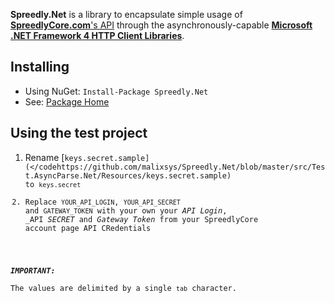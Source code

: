 
**Spreedly.Net** is a library to encapsulate simple usage of [**SpreedlyCore.com**'s API](https://spreedlycore.com/manual/quickstart) through the asynchronously-capable [**Microsoft .NET Framework 4 HTTP Client Libraries**](https://nuget.org/packages/Microsoft.Net.Http). 

## Installing ##

* Using NuGet: <code>Install-Package Spreedly.Net</code>
* See: [Package Home](https://nuget.org/packages/Spreedly.Net)


## Using the test project ##

1. Rename [<code>keys.secret.sample](</codehttps://github.com/malixsys/Spreedly.Net/blob/master/src/Test.AsyncParse.Net/Resources/keys.secret.sample) to <code>keys.secret</code>
2. Replace `YOUR_API_LOGIN`, `YOUR_API_SECRET` and `GATEWAY_TOKEN` with your own your _API Login_, _API _SECRET_ and _Gateway Token_ from your SpreedlyCore account page API CRedentials

 
**_IMPORTANT:_**  
The values are delimited by a single `tab` character.
